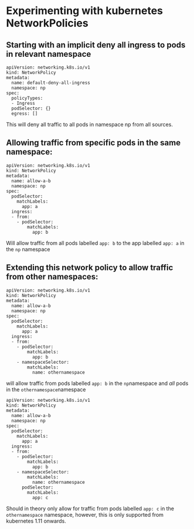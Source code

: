 # Experimenting with kubernetes NetworkPolicies

## Starting with an implicit deny all ingress to pods in relevant namespace

```text
apiVersion: networking.k8s.io/v1
kind: NetworkPolicy
metadata:
  name: default-deny-all-ingress
  namespace: np
spec:
  policyTypes:
  - Ingress
  podSelector: {}
  egress: []
```

This will deny all traffic to all pods in namespace np from all sources.

## Allowing traffic from specific pods in the same namespace:

```text
apiVersion: networking.k8s.io/v1
kind: NetworkPolicy
metadata:
  name: allow-a-b
  namespace: np
spec:
  podSelector:
    matchLabels:
      app: a
  ingress:
  - from:
    - podSelector:
        matchLabels:
          app: b
```

Will allow traffic from all pods labelled `app: b` to the app labelled `app: a` in the `np` namespace

## Extending this network policy to allow traffic from other namespaces:

```text
apiVersion: networking.k8s.io/v1
kind: NetworkPolicy
metadata:
  name: allow-a-b
  namespace: np
spec:
  podSelector:
    matchLabels:
      app: a
  ingress:
  - from:
    - podSelector:
        matchLabels:
          app: b
    - namespaceSelector:
        matchLabels:
          name: othernamespace
```

will allow traffic from pods labelled `app: b` in the `np`namespace and _all_ pods in the `othernamespace`namespace

```text
apiVersion: networking.k8s.io/v1
kind: NetworkPolicy
metadata:
  name: allow-a-b
  namespace: np
spec:
  podSelector:
    matchLabels:
      app: a
  ingress:
  - from:
    - podSelector:
        matchLabels:
          app: b
    - namespaceSelector:
        matchLabels:
          name: othernamespace
      podSelector:
        matchLabels:
          app: c
```

Should in theory only allow for traffic from pods labelled `app: c` in the `othernamespace` namespace, however, this is only supported from kubernetes 1.11 onwards.

